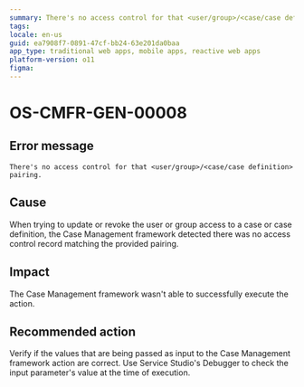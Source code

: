 ```yaml
---
summary: There's no access control for that <user/group>/<case/case definition> pairing.
tags:
locale: en-us
guid: ea7908f7-0891-47cf-bb24-63e201da0baa
app_type: traditional web apps, mobile apps, reactive web apps
platform-version: o11
figma:
---
```


# OS-CMFR-GEN-00008

## Error message

`There's no access control for that <user/group>/<case/case definition> pairing.`

## Cause

When trying to update or revoke the user or group access to a case or case definition, the Case Management framework detected there was no access control record matching the provided pairing.

## Impact

The Case Management framework wasn't able to successfully execute the action.

## Recommended action

Verify if the values that are being passed as input to the Case Management framework action are correct. Use Service Studio's Debugger to check the input parameter's value at the time of execution.
